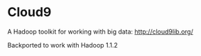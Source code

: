 Cloud9
======

A Hadoop toolkit for working with big data: http://cloud9lib.org/

Backported to work with Hadoop 1.1.2